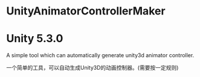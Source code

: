 # UnityAnimatorControllerMaker
# Unity 5.3.0

A simple tool which can automatically generate unity3d animator controller.

一个简单的工具，可以自动生成Unity3D的动画控制器。(需要按一定规则)

